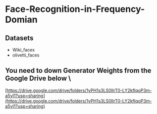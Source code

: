 # Face-Recognition-in-Frequency-Domian

## Datasets
* Wiki_faces
* olivetti_faces

## You need to down Generator Weights from the Google Drive below \
[https://drive.google.com/drive/folders/1yPH1s3LS0lIrT0-LY2kfIqoP3m-a5yI1?usp=sharing](https://drive.google.com/drive/folders/1yPH1s3LS0lIrT0-LY2kfIqoP3m-a5yI1?usp=sharing)
